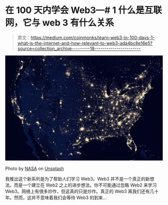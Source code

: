 # 在 100 天内学会 Web3—# 1 什么是互联网，它与 web 3 有什么关系

> 原文：<https://medium.com/coinmonks/learn-web3-in-100-days-1-what-is-the-internet-and-how-relevant-to-web3-ada4bc8e16e5?source=collection_archive---------18----------------------->

![](img/8a5917ae0e73a0f456458646c306e0bb.png)

Photo by [NASA](https://unsplash.com/@nasa?utm_source=unsplash&utm_medium=referral&utm_content=creditCopyText) on [Unsplash](https://unsplash.com/s/photos/internet?utm_source=unsplash&utm_medium=referral&utm_content=creditCopyText)

我推出这个新系列是为了帮助人们学习 Web3。Web3 并不是一个真正的新想法，而是一个建立在 Web2 之上的进步想法。你不可能通过忽略 Web2 来学习 Web3。网络上有很多炒作，但这真的只是炒作。真正的 Web3 离我们还有几十年。然而，这并不意味着我们会等待 Web3 的到来…